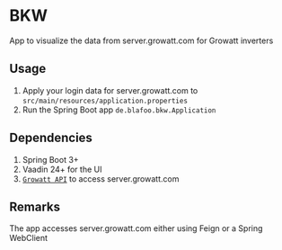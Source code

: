 # BKW

App to visualize the data from server.growatt.com for Growatt inverters

## Usage

1. Apply your login data for server.growatt.com to `src/main/resources/application.properties`
1. Run the Spring Boot app `de.blafoo.bkw.Application`

## Dependencies

1. Spring Boot 3+
1. Vaadin 24+ for the UI
1. [`Growatt API`](https://github.com/blafoo/growatt) to access server.growatt.com

## Remarks

The app accesses server.growatt.com either using Feign or a Spring WebClient